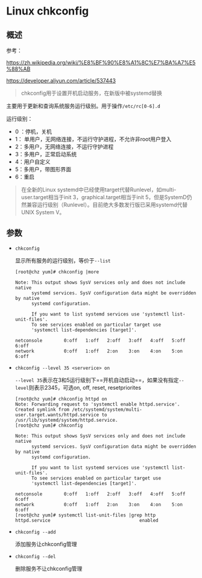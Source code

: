 # Linux chkconfig

## 概述

参考：

https://zh.wikipedia.org/wiki/%E8%BF%90%E8%A1%8C%E7%BA%A7%E5%88%AB

https://developer.aliyun.com/article/537443

> chkconfig用于设置开机启动服务，在新版中被systemd替换

主要用于更新和查询系统服务运行级别。用于操作`/etc/rc[0-6].d`

运行级别：

- 0 ：停机，关机
- 1： 单用户，无网络连接，不运行守护进程，不允许非root用户登入
- 2：多用户，无网络连接，不运行守护进程
- 3：多用户，正常启动系统
- 4：用户自定义
- 5：多用户，带图形界面
- 6：重启

> 在全新的Linux  systemd中已经使用target代替Runlevel，如multi-user.target相当于init 3，graphical.target相当于init 5，但是SystemD仍然兼容运行级别（Runlevel）。目前绝大多数发行版已采用systemd代替UNIX System V。

## 参数

- `chkconfig`

  显示所有服务的运行级别，等价于`--list`

  ```
  [root@chz yum]# chkconfig |more
  
  Note: This output shows SysV services only and does not include native
        systemd services. SysV configuration data might be overridden by native
        systemd configuration.
  
        If you want to list systemd services use 'systemctl list-unit-files'.
        To see services enabled on particular target use
        'systemctl list-dependencies [target]'.
  
  netconsole     	0:off	1:off	2:off	3:off	4:off	5:off	6:off
  network        	0:off	1:off	2:on	3:on	4:on	5:on	6:off
  
  ```

- `chkconfig --level 35 <serverice> on`

  `--level 35`表示在3和5运行级别下==开机自动启动==，如果没有指定`--level`则表示2345，可选on, off, reset, resetpriorites

  ```
  [root@chz yum]# chkconfig httpd on
  Note: Forwarding request to 'systemctl enable httpd.service'.
  Created symlink from /etc/systemd/system/multi-user.target.wants/httpd.service to /usr/lib/systemd/system/httpd.service.
  [root@chz yum]# chkconfig 
  
  Note: This output shows SysV services only and does not include native
        systemd services. SysV configuration data might be overridden by native
        systemd configuration.
  
        If you want to list systemd services use 'systemctl list-unit-files'.
        To see services enabled on particular target use
        'systemctl list-dependencies [target]'.
  
  netconsole     	0:off	1:off	2:off	3:off	4:off	5:off	6:off
  network        	0:off	1:off	2:on	3:on	4:on	5:on	6:off
  [root@chz yum]# systemctl list-unit-files |grep http
  httpd.service                                 enabled 
  ```

- `chkconfig --add `

  添加服务让chkconfig管理

- `chkconfig --del`

  删除服务不让chkconfig管理

